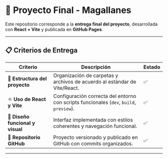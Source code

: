 # 🧩 Proyecto Final - Magallanes

Este repositorio corresponde a la **entrega final del proyecto**, desarrollada con **React + Vite** y publicada en **GitHub Pages**.

---

## 📋 Criterios de Entrega

| Criterio | Descripción | Estado |
|-----------|--------------|---------|
| 🧱 **Estructura del proyecto** | Organización de carpetas y archivos de acuerdo al estándar de Vite/React. | ✅ |
| ⚛️ **Uso de React y Vite** | Configuración correcta del entorno con scripts funcionales (`dev`, `build`, `preview`). | ✅ |
| 🎨 **Diseño funcional y visual** | Interfaz implementada con estilos coherentes y navegación funcional. | ✅ |
| 💾 **Repositorio GitHub** | Proyecto versionado y publicado en GitHub con commits organizados. | ✅ |

---
